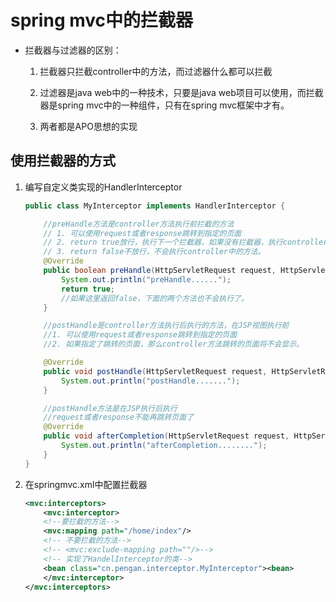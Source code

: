 # spring mvc中的拦截器

* 拦截器与过滤器的区别：

    1. 拦截器只拦截controller中的方法，而过滤器什么都可以拦截

    2. 过滤器是java web中的一种技术，只要是java web项目可以使用，而拦截器是spring mvc中的一种组件，只有在spring mvc框架中才有。

    3. 两者都是APO思想的实现

## 使用拦截器的方式

1. 编写自定义类实现的HandlerInterceptor

    ```java
    public class MyInterceptor implements HandlerInterceptor {

        //preHandle方法是controller方法执行前拦截的方法
        // 1. 可以使用request或者response跳转到指定的页面
        // 2. return true放行，执行下一个拦截器，如果没有拦截器，执行controller中的方法。
        // 3. return false不放行，不会执行controller中的方法。
        @Override
        public boolean preHandle(HttpServletRequest request, HttpServletResponse response, Object handler) throws Exception {
            System.out.println("preHandle......");
            return true;
            //如果这里返回false，下面的两个方法也不会执行了。
        }

        //postHandle是controller方法执行后执行的方法，在JSP视图执行前
        //1. 可以使用request或者response跳转到指定的页面
        //2. 如果指定了跳转的页面，那么controller方法跳转的页面将不会显示。

        @Override
        public void postHandle(HttpServletRequest request, HttpServletResponse response, Object handler, ModelAndView modelAndView) throws Exception {
            System.out.println("postHandle.......");
        }

        //postHandle方法是在JSP执行后执行
        //request或者response不能再跳转页面了
        @Override
        public void afterCompletion(HttpServletRequest request, HttpServletResponse response, Object handler, Exception ex) throws Exception {
            System.out.println("afterCompletion........");
        }
    }
    ```

2. 在springmvc.xml中配置拦截器

    ```xml
    <mvc:interceptors>
        <mvc:interceptor>
        <!--要拦截的方法-->
        <mvc:mapping path="/home/index"/>
        <!-- 不要拦截的方法-->
        <!-- <mvc:exclude-mapping path=""/>-->
        <!-- 实现了HandelInterceptor的类-->
        <bean class="cn.pengan.interceptor.MyInterceptor"><bean>
        </mvc:interceptor>
    </mvc:interceptors>
    ```

